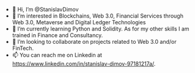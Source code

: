 - 👋 Hi, I’m @StanislavDimov
- 👀 I’m interested in Blockchains, Web 3.0, Financial Services through Web 3.0, Metaverse and Digital Ledger Technologies
- 🌱 I’m currently learning Python and Solidity. As for my other skills I am trained in Finance and Consultancy.
- 💞️ I’m looking to collaborate on projects related to Web 3.0 and/or FinTech.
- 📫 You can reach me on Linkedin at https://www.linkedin.com/in/stanislav-dimov-97181217a/.

<!---
StanislavDimov/StanislavDimov is a ✨ special ✨ repository because its `README.md` (this file) appears on your GitHub profile.
You can click the Preview link to take a look at your changes.
--->
